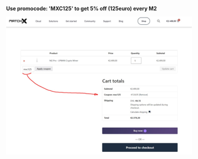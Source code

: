**Use promocode: 'MXC125' to get 5% off (125euro) every M2**

![MXC](../../Assets/promo/example.jpg)